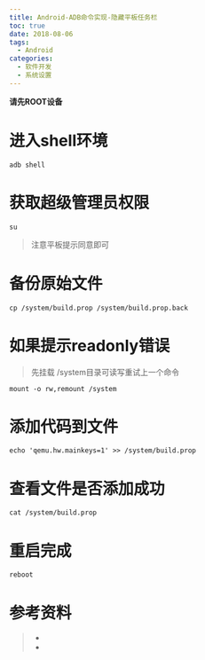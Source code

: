 ```yaml
---
title: Android-ADB命令实现-隐藏平板任务栏
toc: true
date: 2018-08-06
tags:
  - Android
categories:
  - 软件开发
  - 系统设置
---
```




**请先ROOT设备**

# 进入shell环境
```
adb shell
```
# 获取超级管理员权限
```
su 
```
> 注意平板提示同意即可

# 备份原始文件
```
cp /system/build.prop /system/build.prop.back
```

# 如果提示readonly错误
> 先挂载 /system目录可读写重试上一个命令
```
mount -o rw,remount /system
```

# 添加代码到文件
```
echo 'qemu.hw.mainkeys=1' >> /system/build.prop
```

# 查看文件是否添加成功
```
cat /system/build.prop
```

# 重启完成
```
reboot
```


# 参考资料
> - []()
> - []()
